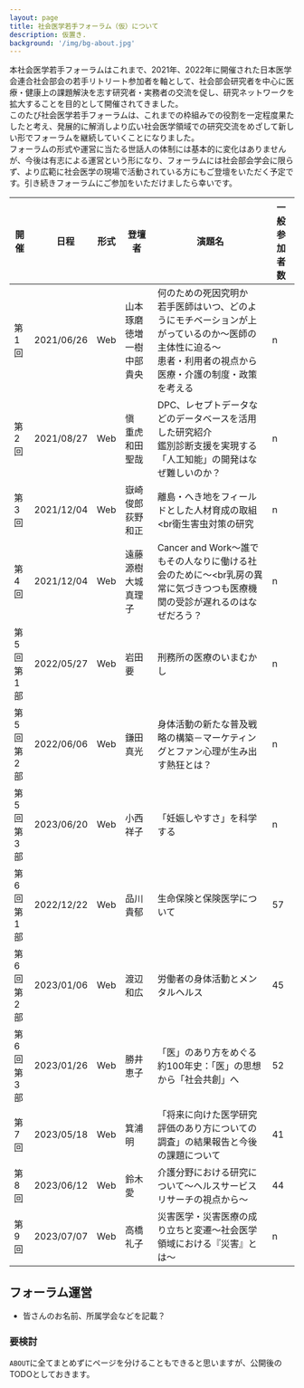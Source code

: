 ```yaml
---
layout: page
title: 社会医学若手フォーラム（仮）について
description: 仮置き.
background: '/img/bg-about.jpg'
---
```


本社会医学若手フォーラムはこれまで、2021年、2022年に開催された日本医学会連合社会部会の若手リトリート参加者を軸として、社会部会研究者を中心に医療・健康上の課題解決を志す研究者・実務者の交流を促し、研究ネットワークを拡大することを目的として開催されてきました。  
このたび社会医学若手フォーラムは、これまでの枠組みでの役割を一定程度果たしたと考え、発展的に解消しより広い社会医学領域での研究交流をめざして新しい形でフォーラムを継続していくことになりました。  
フォーラムの形式や運営に当たる世話人の体制には基本的に変化はありませんが、今後は有志による運営という形になり、フォーラムには社会部会学会に限らず、より広範に社会医学の現場で活動されている方にもご登壇をいただく予定です。引き続きフォーラムにご参加をいただけましたら幸いです。  

| 開催 |　日程 | 形式 | 登壇者 | 演題名 | 一般参加者数 |
| --- | --- | --- | --- | --- | --- |
| 第1回 | 2021/06/26 | Web | 山本　琢磨<br>徳増　一樹<br>中部　貴央 | 何のための死因究明か<br>若手医師はいつ、どのようにモチベーションが上がっているのか～医師の主体性に迫る～<br>患者・利用者の視点から医療・介護の制度・政策を考える | n |
| 第2回 | 2021/08/27 | Web | 愼　重虎<br>和田　聖哉 | DPC、レセプトデータなどのデータベースを活用した研究紹介<br>鑑別診断支援を実現する「人工知能」の開発はなぜ難しいのか？ | n |
| 第3回 | 2021/12/04 | Web | 嶽崎　俊郎<br>荻野　和正 | 離島・へき地をフィールドとした人材育成の取組<br衛生害虫対策の研究 | n |
| 第4回 | 2021/12/04 | Web | 遠藤　源樹<br>大城　真理子 | Cancer and Work～誰でもその人なりに働ける社会のために～<br乳房の異常に気づきつつも医療機関の受診が遅れるのはなぜだろう？ | n |
| 第5回<br>第1部 | 2022/05/27 | Web | 岩田　要 | 刑務所の医療のいまむかし | n |
| 第5回<br>第2部 | 2022/06/06 | Web | 鎌田　真光 | 身体活動の新たな普及戦略の構築－マーケティングとファン心理が生み出す熱狂とは？ | n |
| 第5回<br>第3部 | 2023/06/20 | Web | 小西　祥子 | 「妊娠しやすさ」を科学する | n |
| 第6回<br>第1部 | 2022/12/22 | Web | 品川　貴郁 | 生命保険と保険医学について | 57 |
| 第6回<br>第2部 | 2023/01/06 | Web | 渡辺　和広 | 労働者の身体活動とメンタルヘルス | 45 |
| 第6回<br>第3部 | 2023/01/26 | Web | 勝井　恵子 | 「医」のあり方をめぐる約100年史：「医」の思想から「社会共創」へ | 52 |
| 第7回 | 2023/05/18 | Web | 箕浦　明 | 「将来に向けた医学研究評価のあり方についての調査」の結果報告と今後の課題について | 41 |
| 第8回 | 2023/06/12 | Web | 鈴木　愛 | 介護分野における研究について～ヘルスサービスリサーチの視点から～ | 44 |
| 第9回 | 2023/07/07 | Web | 高橋　礼子 | 災害医学・災害医療の成り立ちと変遷～社会医学領域における『災害』とは～ | n |

## フォーラム運営
- 皆さんのお名前、所属学会などを記載？
### 要検討
`ABOUT`に全てまとめずにページを分けることもできると思いますが、公開後のTODOとしておきます。
